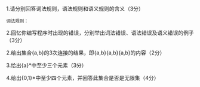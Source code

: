 1.请分别回答词法规则，语法规则和语义规则的含义（3分）

```
词法规则：

```

2.回忆你编写程序时出现的错误，分别举出词法错误、语法错误及语义错误的例子（3分）

2.给出集合{a,b}的3次连接的结果，即{a,b}{a,b}{a,b}的内容（2分）

3.给出{a}*中至少三个元素（3分）

4.给出{0,1}*中至少四个元素，并回答此集合是否是无限集（4分）